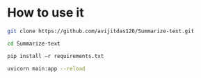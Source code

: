 # How to use it

```bash
git clone https://github.com/avijitdas126/Summarize-text.git

cd Summarize-text

pip install –r requirements.txt

uvicorn main:app --reload  

```
